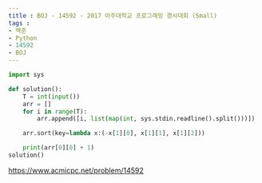 ```yaml
---
title : BOJ - 14592 - 2017 아주대학교 프로그래밍 경시대회 (Small)
tags :
- 백준
- Python
- 14592
- BOJ
---
```


```python
import sys

def solution():
    T = int(input())
    arr = []
    for i in range(T):
        arr.append([i, list(map(int, sys.stdin.readline().split()))])

    arr.sort(key=lambda x:(-x[1][0], x[1][1], x[1][2]))

    print(arr[0][0] + 1)
solution()
```

https://www.acmicpc.net/problem/14592

